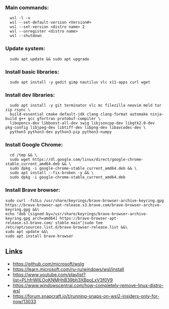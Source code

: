 ### Main commands:
```
  wsl -l -v
  wsl --set-default-version <Version#>
  wsl --set-version <distro name> 2
  wsl --unregister <distro name>  
  wsl --shutdown
```
  
### Update system:
```
  sudo apt update && sudo apt upgrade
```
  
### Install basic libraries:
```
  sudo apt install -y gedit gimp nautilus vlc x11-apps curl wget 
```
  
### Install dev libraries:
```
  sudo apt install -y git terminator vlc mc filezilla neovim meld tar zip rsync \
  build-essential cmake default-jdk clang clang-format automake ninja-build g++ gcc gfortran protobuf-compiler \
  libopencv-dev libboost-all-dev swig libjsoncpp-dev libgtk2.0-dev pkg-config libjpeg-dev libtiff-dev libpng-dev libavcodec-dev \
  python3 python3-dev python3-pip python3-numpy
```

### Install Google Chrome:
```
  cd /tmp && \
  sudo wget https://dl.google.com/linux/direct/google-chrome-stable_current_amd64.deb && \
  sudo dpkg -i google-chrome-stable_current_amd64.deb && \
  sudo apt install --fix-broken -y && \
  sudo dpkg -i google-chrome-stable_current_amd64.deb
```
  
### Install Brave browser:
```
sudo curl -fsSLo /usr/share/keyrings/brave-browser-archive-keyring.gpg https://brave-browser-apt-release.s3.brave.com/brave-browser-archive-keyring.gpg &&\
echo "deb [signed-by=/usr/share/keyrings/brave-browser-archive-keyring.gpg arch=amd64] https://brave-browser-apt-release.s3.brave.com/ stable main"|sudo tee /etc/apt/sources.list.d/brave-browser-release.list &&\
sudo apt update &&\
sudo apt install brave-browser
```

## Links
* https://github.com/microsoft/wslg
* https://learn.microsoft.com/ru-ru/windows/wsl/install
* https://www.youtube.com/playlist?list=PLhfrWIlLOoKNMHhB39bh3XBpoLxV3f0V9
* https://www.windowscentral.com/how-completely-remove-linux-distro-wsl
* https://forum.snapcraft.io/t/running-snaps-on-wsl2-insiders-only-for-now/13033
